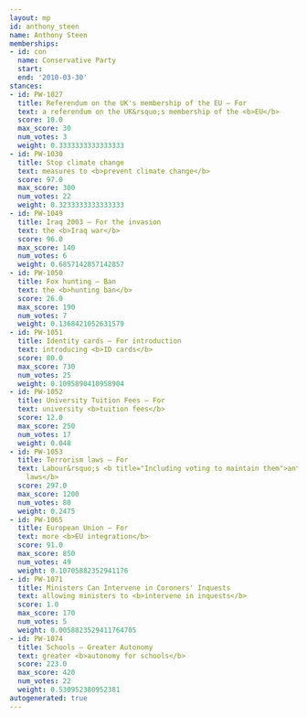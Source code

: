 ```yaml
---
layout: mp
id: anthony_steen
name: Anthony Steen
memberships:
- id: con
  name: Conservative Party
  start: 
  end: '2010-03-30'
stances:
- id: PW-1027
  title: Referendum on the UK's membership of the EU — For
  text: a referendum on the UK&rsquo;s membership of the <b>EU</b>
  score: 10.0
  max_score: 30
  num_votes: 3
  weight: 0.3333333333333333
- id: PW-1030
  title: Stop climate change
  text: measures to <b>prevent climate change</b>
  score: 97.0
  max_score: 300
  num_votes: 22
  weight: 0.3233333333333333
- id: PW-1049
  title: Iraq 2003 — For the invasion
  text: the <b>Iraq war</b>
  score: 96.0
  max_score: 140
  num_votes: 6
  weight: 0.6857142857142857
- id: PW-1050
  title: Fox hunting — Ban
  text: the <b>hunting ban</b>
  score: 26.0
  max_score: 190
  num_votes: 7
  weight: 0.1368421052631579
- id: PW-1051
  title: Identity cards — For introduction
  text: introducing <b>ID cards</b>
  score: 80.0
  max_score: 730
  num_votes: 25
  weight: 0.1095890410958904
- id: PW-1052
  title: University Tuition Fees — For
  text: university <b>tuition fees</b>
  score: 12.0
  max_score: 250
  num_votes: 17
  weight: 0.048
- id: PW-1053
  title: Terrorism laws — For
  text: Labour&rsquo;s <b title="Including voting to maintain them">anti-terrorism
    laws</b>
  score: 297.0
  max_score: 1200
  num_votes: 80
  weight: 0.2475
- id: PW-1065
  title: European Union — For
  text: more <b>EU integration</b>
  score: 91.0
  max_score: 850
  num_votes: 49
  weight: 0.10705882352941176
- id: PW-1071
  title: Ministers Can Intervene in Coroners' Inquests
  text: allowing ministers to <b>intervene in inquests</b>
  score: 1.0
  max_score: 170
  num_votes: 5
  weight: 0.0058823529411764705
- id: PW-1074
  title: Schools — Greater Autonomy
  text: greater <b>autonomy for schools</b>
  score: 223.0
  max_score: 420
  num_votes: 22
  weight: 0.530952380952381
autogenerated: true
---
```

